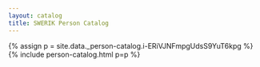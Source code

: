```yaml
---
layout: catalog
title: SWERIK Person Catalog
---
```

{% assign p = site.data._person-catalog.i-ERiVJNFmpgUdsS9YuT6kpg %}
{% include person-catalog.html p=p %}

